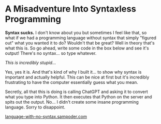 # A Misadventure Into Syntaxless Programming

**Syntax sucks.** I don't know about you but sometimes I feel like that, so what if we had a programming language without syntax that simply "figured out" what you wanted it to do? Wouldn't that be great? Well in theory that's what this is. So go ahead, write some code in the box below and see it's output! There's no syntax... so type whatever.

_This is incredibly stupid..._

Yes, yes it is. And that's kind of why I built it... to show why syntax is important and actually helpful. This can be nice at first but it's incredibly frustrating to have the computer essentially guess what you mean.

Secretly, all that this is doing is calling ChatGPT and asking it to convert what you type into Python. It then executes that Python on the server and spits out the output. No... I didn't create some insane programming language. Sorry to disappoint.

[language-with-no-syntax.sampoder.com](https://language-with-no-syntax.sampoder.com/)
